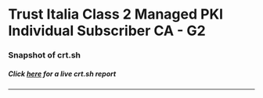 # Trust Italia Class 2 Managed PKI Individual Subscriber CA - G2
### Snapshot of crt.sh
##### Click [here](https://crt.sh/?q=1FB0DB0ADA2E163EEE4B4CD99635F2A5E4BA861DB7CD63658CF7F3DC520A94B4) for a live crt.sh report

---
